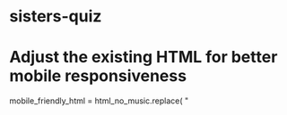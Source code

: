 # sisters-quiz
# Adjust the existing HTML for better mobile responsiveness

mobile_friendly_html = html_no_music.replace(
    "<style>",
    """<meta name="viewport" content="width=device-width, initial-scale=1.0">
    <style>"""
).replace(
    "max-width: 500px;",
    "max-width: 90vw;"
).replace(
    "font-size: 20px;",
    "font-size: 5vw;"  # scale question font size for mobile
).replace(
    "font-size: 18px;",
    "font-size: 4.5vw;"  # scale result font size for mobile
)

# Save the updated mobile-friendly HTML
mobile_html_path = "/mnt/data/sisters_quiz_mobile"
os.makedirs(mobile_html_path, exist_ok=True)
html_mobile_file = os.path.join(mobile_html_path, "index.html")

with open(html_mobile_file, "w", encoding="utf-8") as f:
    f.write(mobile_friendly_html)

# Zip the mobile version
zip_mobile_path = "/mnt/data/女女女女女心理測驗_10題.zip"
with zipfile.ZipFile(zip_mobile_path, 'w') as zipf:
    for foldername, subfolders, filenames in os.walk(mobile_html_path):
        for filename in filenames:
            file_path = os.path.join(foldername, filename)
            arcname = os.path.relpath(file_path, mobile_html_path)
            zipf.write(file_path, arcname=arcname)

zip_mobile_path
